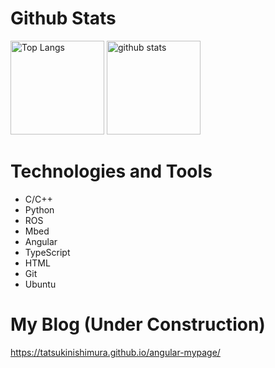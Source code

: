 # Github Stats

<p align="left"> 
  <img alt="Top Langs" height="150px" src="https://github-readme-stats.vercel.app/api/top-langs/?username=TatsukiNishimura&layout=compact&show_icons=true&theme=onedark" />
  <img alt="github stats" height="150px" src="https://github-readme-stats.vercel.app/api?username=TatsukiNishimura&theme=onedark&show_icons=ture" />
</p>

# Technologies and Tools
- C/C++
- Python
- ROS
- Mbed
- Angular
- TypeScript
- HTML
- Git
- Ubuntu

# My Blog (Under Construction)
https://tatsukinishimura.github.io/angular-mypage/
